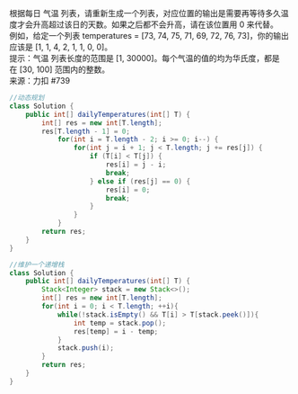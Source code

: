 根据每日 气温 列表，请重新生成一个列表，对应位置的输出是需要再等待多久温度才会升高超过该日的天数。如果之后都不会升高，请在该位置用 0 来代替。  
例如，给定一个列表 temperatures = [73, 74, 75, 71, 69, 72, 76, 73]，你的输出应该是 [1, 1, 4, 2, 1, 1, 0, 0]。  
提示：气温 列表长度的范围是 [1, 30000]。每个气温的值的均为华氏度，都是在 [30, 100] 范围内的整数。  
来源：力扣 #739  
```java
//动态规划
class Solution {
    public int[] dailyTemperatures(int[] T) {
        int[] res = new int[T.length];
        res[T.length - 1] = 0;
            for(int i = T.length - 2; i >= 0; i--) {
                for(int j = i + 1; j < T.length; j += res[j]) {
                    if (T[i] < T[j]) {
                        res[i] = j - i;
                        break;
                    } else if (res[j] == 0) {
                        res[i] = 0;
                        break;
                    }
                }
            }
        return res;
    }
}
```
```java
//维护一个递增栈
class Solution {
    public int[] dailyTemperatures(int[] T) {
        Stack<Integer> stack = new Stack<>();
        int[] res = new int[T.length];
        for(int i = 0; i < T.length; ++i){
            while(!stack.isEmpty() && T[i] > T[stack.peek()]){
                int temp = stack.pop();
                res[temp] = i - temp;
            }
            stack.push(i);
        }
        return res;
    }
}
```
